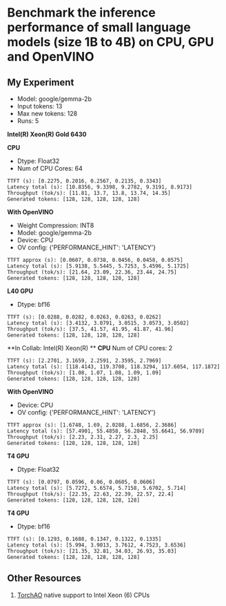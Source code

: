 # Benchmark the inference performance of small language models (size 1B to 4B) on CPU, GPU and OpenVINO

## My Experiment
* Model: google/gemma-2b
* Input tokens: 13
* Max new tokens: 128
* Runs: 5

**Intel(R) Xeon(R) Gold 6430**

**CPU**
* Dtype: Float32 <br>
* Num of CPU Cores: 64 <br>

```
TTFT (s): [0.2275, 0.2016, 0.2567, 0.2135, 0.3343]
Latency total (s): [10.8356, 9.3398, 9.2782, 9.3191, 8.9173]
Throughput (tok/s): [11.81, 13.7, 13.8, 13.74, 14.35]
Generated tokens: [128, 128, 128, 128, 128]
```

**With OpenVINO**
* Weight Compression: INT8 
* Model: google/gemma-2b
* Device: CPU
* OV config: {'PERFORMANCE_HINT': 'LATENCY'}
```
TTFT approx (s): [0.0607, 0.0738, 0.0456, 0.0458, 0.0575]
Latency total (s): [5.9138, 5.5445, 5.7253, 5.4596, 5.1725]
Throughput (tok/s): [21.64, 23.09, 22.36, 23.44, 24.75]
Generated tokens: [128, 128, 128, 128, 128]
```

**L40 GPU**
* Dtype: bf16
```
TTFT (s): [0.0288, 0.0282, 0.0263, 0.0263, 0.0262]
Latency total (s): [3.4132, 3.0791, 3.0515, 3.0573, 3.0502]
Throughput (tok/s): [37.5, 41.57, 41.95, 41.87, 41.96]
Generated tokens: [128, 128, 128, 128, 128]
```
**In Collab: Intel(R) Xeon(R) **
**CPU**
Num of CPU cores: 2
```
TTFT (s): [2.2701, 3.1659, 2.2591, 2.3595, 2.7969]
Latency total (s): [118.4143, 119.3708, 118.3294, 117.6054, 117.1872]
Throughput (tok/s): [1.08, 1.07, 1.08, 1.09, 1.09]
Generated tokens: [128, 128, 128, 128, 128]
```
**With OpenVINO**

* Device: CPU
* OV config: {'PERFORMANCE_HINT': 'LATENCY'}
```
TTFT approx (s): [1.6748, 1.69, 2.0288, 1.6856, 2.3686]
Latency total (s): [57.4901, 55.4858, 56.2848, 55.6641, 56.9789]
Throughput (tok/s): [2.23, 2.31, 2.27, 2.3, 2.25]
Generated tokens: [128, 128, 128, 128, 128]
```
**T4 GPU**
* Dtype: Float32
```
TTFT (s): [0.0797, 0.0596, 0.06, 0.0605, 0.0606]
Latency total (s): [5.7272, 5.6574, 5.7158, 5.6702, 5.714]
Throughput (tok/s): [22.35, 22.63, 22.39, 22.57, 22.4]
Generated tokens: [128, 128, 128, 128, 128]
```
**T4 GPU**
* Dtype: bf16
```
TTFT (s): [0.1293, 0.1688, 0.1347, 0.1322, 0.1335]
Latency total (s): [5.994, 3.9013, 3.7612, 4.7523, 3.6536]
Throughput (tok/s): [21.35, 32.81, 34.03, 26.93, 35.03]
Generated tokens: [128, 128, 128, 128, 128]
```
## Other Resources
1. [TorchAO](https://pytorch.org/blog/high-performance-quantized-llm-inference-on-intel-cpus-with-native-pytorch/) native support to Intel Xeon (6) CPUs
